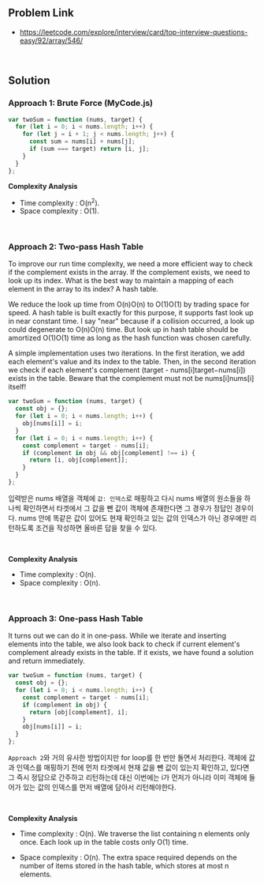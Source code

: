 ## Problem Link

- https://leetcode.com/explore/interview/card/top-interview-questions-easy/92/array/546/

<br />

## Solution

### Approach 1: Brute Force (MyCode.js)

```javascript
var twoSum = function (nums, target) {
  for (let i = 0; i < nums.length; i++) {
    for (let j = i + 1; j < nums.length; j++) {
      const sum = nums[i] + nums[j];
      if (sum === target) return [i, j];
    }
  }
};
```

**Complexity Analysis**

- Time complexity : O(n<sup>2</sup>).
- Space complexity : O(1).

<br />

### Approach 2: Two-pass Hash Table

To improve our run time complexity, we need a more efficient way to check if the complement exists in the array. If the complement exists, we need to look up its index. What is the best way to maintain a mapping of each element in the array to its index? A hash table.

We reduce the look up time from O(n)O(n) to O(1)O(1) by trading space for speed. A hash table is built exactly for this purpose, it supports fast look up in near constant time. I say "near" because if a collision occurred, a look up could degenerate to O(n)O(n) time. But look up in hash table should be amortized O(1)O(1) time as long as the hash function was chosen carefully.

A simple implementation uses two iterations. In the first iteration, we add each element's value and its index to the table. Then, in the second iteration we check if each element's complement (target - nums[i]target−nums[i]) exists in the table. Beware that the complement must not be nums[i]nums[i] itself!

```javascript
var twoSum = function (nums, target) {
  const obj = {};
  for (let i = 0; i < nums.length; i++) {
    obj[nums[i]] = i;
  }
  for (let i = 0; i < nums.length; i++) {
    const complement = target - nums[i];
    if (complement in obj && obj[complement] !== i) {
      return [i, obj[complement]];
    }
  }
};
```

입력받은 nums 배열을 객체에 `값: 인덱스`로 매핑하고 다시 nums 배열의 원소들을 하나씩 확인하면서 타겟에서 그 값을 뺀 값이 객체에 존재한다면 그 경우가 정답인 경우이다. nums 안에 똑같은 값이 있어도 현재 확인하고 있는 값의 인덱스가 아닌 경우에만 리턴하도록 조건을 작성하면 올바른 답을 찾을 수 있다.

<br />

**Complexity Analysis**

- Time complexity : O(n).
- Space complexity : O(n).

<br />

### Approach 3: One-pass Hash Table

It turns out we can do it in one-pass. While we iterate and inserting elements into the table, we also look back to check if current element's complement already exists in the table. If it exists, we have found a solution and return immediately.

```javascript
var twoSum = function (nums, target) {
  const obj = {};
  for (let i = 0; i < nums.length; i++) {
    const complement = target - nums[i];
    if (complement in obj) {
      return [obj[complement], i];
    }
    obj[nums[i]] = i;
  }
};
```

`Approach 2`와 거의 유사한 방법이지만 for loop를 한 번만 돌면서 처리한다. 객체에 값과 인덱스를 매핑하기 전에 먼저 타겟에서 현재 값을 뺀 값이 있는지 확인하고, 있다면 그 즉시 정답으로 간주하고 리턴하는데 대신 이번에는 i가 먼저가 아니라 이미 객체에 들어가 있는 값의 인덱스를 먼저 배열에 담아서 리턴해야한다.

<br />

**Complexity Analysis**

- Time complexity : O(n). We traverse the list containing n elements only once. Each look up in the table costs only O(1) time.

- Space complexity : O(n). The extra space required depends on the number of items stored in the hash table, which stores at most n elements.
